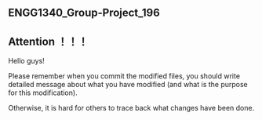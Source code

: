 ## ENGG1340_Group-Project_196

## Attention ！！！

Hello guys!

Please remember when you commit the modified files, you should write detailed message about what you have modified (and what is the purpose for this modification).

Otherwise, it is hard for others to trace back what changes have been done.
